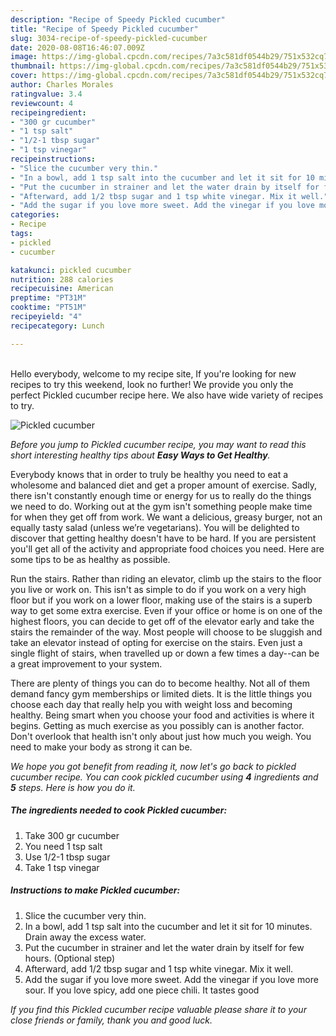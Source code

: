 ```yaml
---
description: "Recipe of Speedy Pickled cucumber"
title: "Recipe of Speedy Pickled cucumber"
slug: 3034-recipe-of-speedy-pickled-cucumber
date: 2020-08-08T16:46:07.009Z
image: https://img-global.cpcdn.com/recipes/7a3c581df0544b29/751x532cq70/pickled-cucumber-recipe-main-photo.jpg
thumbnail: https://img-global.cpcdn.com/recipes/7a3c581df0544b29/751x532cq70/pickled-cucumber-recipe-main-photo.jpg
cover: https://img-global.cpcdn.com/recipes/7a3c581df0544b29/751x532cq70/pickled-cucumber-recipe-main-photo.jpg
author: Charles Morales
ratingvalue: 3.4
reviewcount: 4
recipeingredient:
- "300 gr cucumber"
- "1 tsp salt"
- "1/2-1 tbsp sugar"
- "1 tsp vinegar"
recipeinstructions:
- "Slice the cucumber very thin."
- "In a bowl, add 1 tsp salt into the cucumber and let it sit for 10 minutes. Drain away the excess water."
- "Put the cucumber in strainer and let the water drain by itself for few hours. (Optional step)"
- "Afterward, add 1/2 tbsp sugar and 1 tsp white vinegar. Mix it well."
- "Add the sugar if you love more sweet. Add the vinegar if you love more sour. If you love spicy, add one piece chili. It tastes good"
categories:
- Recipe
tags:
- pickled
- cucumber

katakunci: pickled cucumber 
nutrition: 288 calories
recipecuisine: American
preptime: "PT31M"
cooktime: "PT51M"
recipeyield: "4"
recipecategory: Lunch

---
```

<br>
Hello everybody, welcome to my recipe site, If you're looking for new recipes to try this weekend, look no further! We provide you only the perfect Pickled cucumber recipe here. We also have wide variety of recipes to try.
<br>


![Pickled cucumber](https://img-global.cpcdn.com/recipes/7a3c581df0544b29/751x532cq70/pickled-cucumber-recipe-main-photo.jpg)

<i>Before you jump to Pickled cucumber recipe, you may want to read this short interesting healthy tips about <strong>Easy Ways to Get Healthy</strong>.</i>

Everybody knows that in order to truly be healthy you need to eat a wholesome and balanced diet and get a proper amount of exercise. Sadly, there isn't constantly enough time or energy for us to really do the things we need to do. Working out at the gym isn't something people make time for when they get off from work. We want a delicious, greasy burger, not an equally tasty salad (unless we’re vegetarians). You will be delighted to discover that getting healthy doesn't have to be hard. If you are persistent you'll get all of the activity and appropriate food choices you need. Here are some tips to be as healthy as possible.

Run the stairs. Rather than riding an elevator, climb up the stairs to the floor you live or work on. This isn't as simple to do if you work on a very high floor but if you work on a lower floor, making use of the stairs is a superb way to get some extra exercise. Even if your office or home is on one of the highest floors, you can decide to get off of the elevator early and take the stairs the remainder of the way. Most people will choose to be sluggish and take an elevator instead of opting for exercise on the stairs. Even just a single flight of stairs, when travelled up or down a few times a day--can be a great improvement to your system. 

There are plenty of things you can do to become healthy. Not all of them demand fancy gym memberships or limited diets. It is the little things you choose each day that really help you with weight loss and becoming healthy. Being smart when you choose your food and activities is where it begins. Getting as much exercise as you possibly can is another factor. Don't overlook that health isn't only about just how much you weigh. You need to make your body as strong it can be. 


<i>We hope you got benefit from reading it, now let's go back to pickled cucumber recipe. You can cook pickled cucumber using <strong>4</strong> ingredients and <strong>5</strong> steps. Here is how you do it.
</i>

##### The ingredients needed to cook Pickled cucumber:

1. Take 300 gr cucumber
1. You need 1 tsp salt
1. Use 1/2-1 tbsp sugar
1. Take 1 tsp vinegar


##### Instructions to make Pickled cucumber:

1. Slice the cucumber very thin.
1. In a bowl, add 1 tsp salt into the cucumber and let it sit for 10 minutes. Drain away the excess water.
1. Put the cucumber in strainer and let the water drain by itself for few hours. (Optional step)
1. Afterward, add 1/2 tbsp sugar and 1 tsp white vinegar. Mix it well.
1. Add the sugar if you love more sweet. Add the vinegar if you love more sour. If you love spicy, add one piece chili. It tastes good


<i>If you find this Pickled cucumber recipe valuable please share it to your close friends or family, thank you and good luck.</i>
